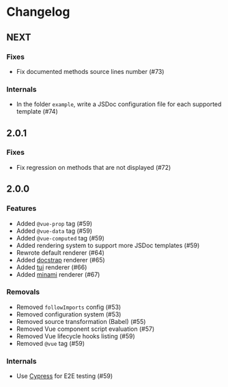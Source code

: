 # Changelog

## NEXT

### Fixes

- Fix documented methods source lines number (#73)

### Internals

- In the folder `example`, write a JSDoc configuration file for each supported template (#74)

## 2.0.1

### Fixes

- Fix regression on methods that are not displayed (#72)

## 2.0.0

### Features

- Added `@vue-prop` tag (#59)
- Added `@vue-data` tag (#59)
- Added `@vue-computed` tag (#59)
- Added rendering system to support more JSDoc templates (#59)
- Rewrote default renderer (#64)
- Added [docstrap](https://github.com/docstrap/docstrap) renderer (#65)
- Added [tui](https://github.com/nhnent/tui.jsdoc-template) renderer (#66)
- Added [minami](https://github.com/nijikokun/minami) renderer (#67)

### Removals

- Removed `followImports` config (#53)
- Removed configuration system (#53)
- Removed source transformation (Babel) (#55)
- Removed Vue component script evaluation (#57)
- Removed Vue lifecycle hooks listing (#59)
- Removed `@vue` tag (#59)

### Internals

- Use [Cypress](https://cypress.io) for E2E testing (#59)
